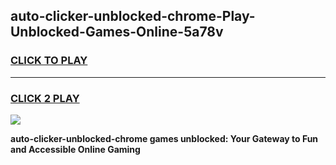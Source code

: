 
## auto-clicker-unblocked-chrome-Play-Unblocked-Games-Online-5a78v
<h3>
<a href="https://premium76.site?title=auto-clicker-unblocked-chrome&ref=25A">CLICK TO PLAY</a></h3>
<hr>

<h3>
<a href="https://premium76.site?title=auto-clicker-unblocked-chrome&ref=25A">CLICK 2 PLAY</a>
  
</h3>

<a href="https://premium76.site?title=auto-clicker-unblocked-chrome&ref=25A"><img src="https://clearcache.store/games.png"></a>


**auto-clicker-unblocked-chrome games unblocked: Your Gateway to Fun and Accessible Online Gaming**
